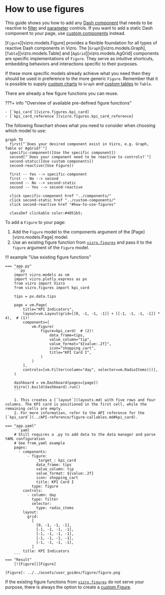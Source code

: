 # How to use figures

This guide shows you how to add any [Dash component](https://dash.plotly.com/#open-source-component-libraries) that needs to be reactive to [filter](filters.md) and [parameter](parameters.md) controls.
If you want to add a static Dash component to your page, use [custom components](custom-components.md) instead.

[`Figure`][vizro.models.Figure] provides a flexible foundation for all types of reactive Dash components in Vizro.
The [`Graph`][vizro.models.Graph], [`Table`][vizro.models.Table] and [`AgGrid`][vizro.models.AgGrid] components are
specific implementations of `Figure`. They serve as intuitive shortcuts, embedding behaviors and interactions specific
to their purposes.

If these more specific models already achieve what you need then they should be used in preference to
the more generic `Figure`. Remember that it is possible to supply [custom charts](custom-charts.md) to `Graph`
and [custom tables](custom-tables.md) to `Table`.

There are already a few figure functions you can reuse.

???+ info "Overview of available pre-defined figure functions"

    - [`kpi_card`][vizro.figures.kpi_card]
    - [`kpi_card_reference`][vizro.figures.kpi_card_reference]

The following flowchart shows what you need to consider when choosing which model to use:

``` mermaid
graph TD
  first["`Does your desired component exist in Vizro, e.g. Graph, Table or AgGrid?`"]
  specific-component([Use the specific component])
  second["`Does your component need to be reactive to controls?`"]
  second-static([Use custom components])
  second-reactive([Use Figure])

  first -- Yes --> specific-component
  first -- No --> second
  second -- No --> second-static
  second -- Yes --> second-reactive

  click specific-component href "../components/"
  click second-static href "../custom-components/"
  click second-reactive href "#how-to-use-figures"

  classDef clickable color:#4051b5;
```


To add a `Figure` to your page:

1. Add the `Figure` model to the components argument of the [Page][vizro.models.Page] model.
2. Use an existing figure function from [`vizro.figures`](../API-reference/figure-callables.md) and pass it to the `figure` argument of the `Figure` model.

!!! example "Use existing figure functions"

    === "app.py"
        ```py
        import vizro.models as vm
        import vizro.plotly.express as px
        from vizro import Vizro
        from vizro.figures import kpi_card

        tips = px.data.tips

        page = vm.Page(
            title="KPI Indicators",
            layout=vm.Layout(grid=[[0, -1, -1, -1]] + [[-1, -1, -1, -1]] * 4),  # (1)!
            components=[
                vm.Figure(
                    figure=kpi_card(  # (2)!
                        data_frame=tips,
                        value_column="tip",
                        value_format="${value:.2f}",
                        icon="shopping_cart",
                        title="KPI Card I",
                    )
                )
            ],
            controls=[vm.Filter(column="day", selector=vm.RadioItems())],
        )

        dashboard = vm.Dashboard(pages=[page])
        Vizro().build(dashboard).run()
        ```

        1. This creates a [`layout`](layouts.md) with five rows and four columns. The KPI card is positioned in the first cell, while the remaining cells are empty.
        2. For more information, refer to the API reference for the  [`kpi_card`](../API-reference/figure-callables.md#kpi_card).

    === "app.yaml"
        ```yaml
        # Still requires a .py to add data to the data manager and parse YAML configuration
        # See from_yaml example
        pages:
          - components:
              - figure:
                  _target_: kpi_card
                  data_frame: tips
                  value_column: tip
                  value_format: ${value:.2f}
                  icon: shopping_cart
                  title: KPI Card I
                type: figure
            controls:
              - column: day
                type: filter
                selector:
                  type: radio_items
            layout:
              grid:
                [
                  [0, -1, -1, -1],
                  [-1, -1, -1, -1],
                  [-1, -1, -1, -1],
                  [-1, -1, -1, -1],
                  [-1, -1, -1, -1],
                ]
            title: KPI Indicators
        ```
    === "Result"
        [![Figure]][Figure]

    [Figure]: ../../assets/user_guides/figure/figure.png


If the existing figure functions from [`vizro.figures`](../API-reference/figure-callables.md) do not serve your purpose,
there is always the option to create a [custom Figure](custom-figures.md).
